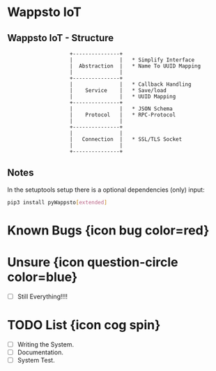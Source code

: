 Wappsto IoT
===============================================================================


Wappsto IoT - Structure
-------------------------------------------------------------------------------

```
                    +---------------+
                    |               |   * Simplify Interface
                    |  Abstraction  |   * Name To UUID Mapping
                    |               |
                    +---------------+
                    |               |   * Callback Handling
                    |    Service    |   * Save/load
                    |               |   * UUID Mapping
                    +---------------+
                    |               |   * JSON Schema
                    |    Protocol   |   * RPC-Protocol
                    |               |
                    +---------------+
                    |               |
                    |   Connection  |   * SSL/TLS Socket
                    |               |
                    +---------------+
```


Notes
-------------------------------------------------------------------------------
In the setuptools setup there is a optional dependencies (only) input:
```bash
pip3 install pyWappsto[extended]
```



Known Bugs {icon bug color=red}
===============================================================================



Unsure {icon question-circle color=blue}
===============================================================================
* [ ] Still Everything!!!!


TODO List {icon cog spin}
===============================================================================
* [ ] Writing the System.
* [ ] Documentation.
* [ ] System Test.
